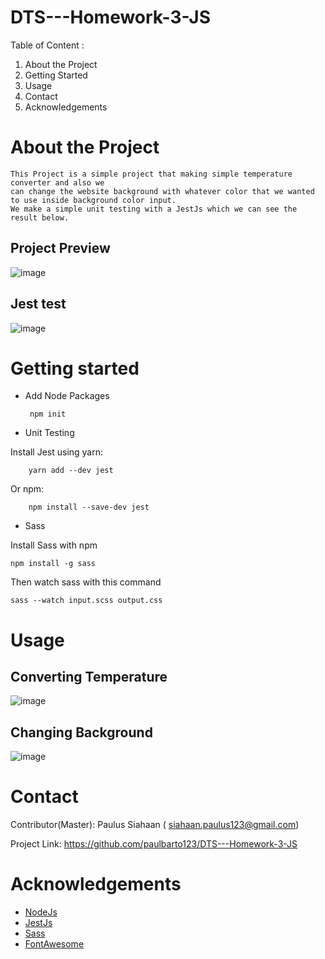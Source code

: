 # DTS---Homework-3-JS

Table  of Content :

1. About the Project
2. Getting Started
3. Usage
4. Contact
5. Acknowledgements

# About the Project
    This Project is a simple project that making simple temperature converter and also we
    can change the website background with whatever color that we wanted to use inside background color input.
    We make a simple unit testing with a JestJs which we can see the result below.  

##  Project Preview
![image](https://user-images.githubusercontent.com/61013771/130354374-22abe257-9120-48a3-bcdb-6738eaa5ebb4.png)


##  Jest test
![image](https://user-images.githubusercontent.com/61013771/130353390-8104b52a-f5b6-4857-aae6-780f58268d83.png)


# Getting started
*  Add Node Packages

        npm init

* Unit Testing

Install Jest using yarn:

        yarn add --dev jest 

Or npm:

        npm install --save-dev jest

* Sass
  
Install Sass with npm

    npm install -g sass
Then watch sass with this command 

    sass --watch input.scss output.css


# Usage
## Converting Temperature
![image](https://user-images.githubusercontent.com/61013771/130353448-26564de4-8773-42ae-b3ec-780d56bbcabb.png)


## Changing Background
![image](https://user-images.githubusercontent.com/61013771/130353490-62421000-f258-4243-986d-d1f82402274e.png)




# Contact
Contributor(Master): Paulus Siahaan ( siahaan.paulus123@gmail.com)

Project Link: https://github.com/paulbarto123/DTS---Homework-3-JS

# Acknowledgements
* [NodeJs](https://nodejs.org/en/)
* [JestJs](https://jestjs.io/)
* [Sass](https://sass-lang.com/guide)
* [FontAwesome](https://fontawesome.com/)
